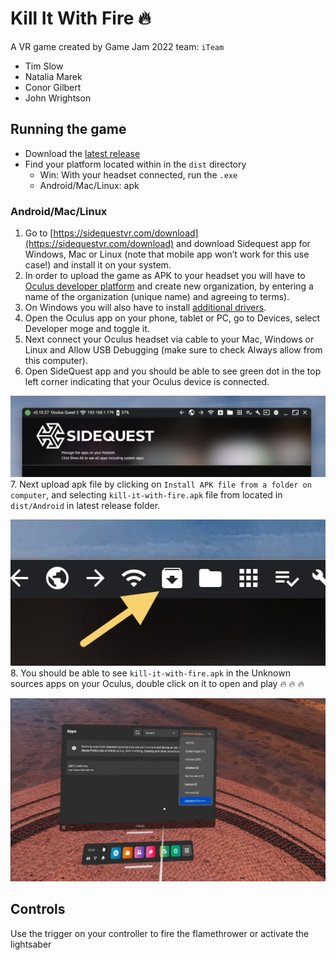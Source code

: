 # Kill It With Fire 🔥

A VR game created by Game Jam 2022 team: `iTeam`

- Tim Slow
- Natalia Marek
- Conor Gilbert
- John Wrightson

## Running the game

- Download the [latest release](https://github.com/jcwrightson/game-jam-2022/releases)
- Find your platform located within in the `dist` directory
  - Win: With your headset connected, run the `.exe`
  - Android/Mac/Linux: apk

### Android/Mac/Linux

1. Go to [https://sidequestvr.com/download](https://sidequestvr.com/download) and download Sidequest app for Windows, Mac or Linux (note that mobile app won’t work for this use case!) and install it on your system.
2. In order to upload the game as APK to your headset you will have to [Oculus developer platform](https://developer.oculus.com/manage/organizations/) and create new organization, by entering a name of the organization (unique name) and agreeing to terms).
3. On Windows you will also have to install [additional drivers](https://developer.oculus.com/downloads/package/oculus-go-adb-drivers).
4. Open the Oculus app on your phone, tablet or PC, go to Devices, select Developer moge and toggle it.
5. Next connect your Oculus headset via cable to your Mac, Windows or Linux and Allow USB Debugging (make sure to check Always allow from this computer).
6. Open SideQuest app and you should be able to see green dot in the top left corner indicating that your Oculus device is connected.

![SideQuest headset connected](Assets/sidequest1.png)
7. Next upload apk file by clicking on `Install APK file from a folder on computer`, and selecting `kill-it-with-fire.apk` file from located in `dist/Android` in latest release folder.

![SideQuest uploading APK file](Assets/sidequest2.jpeg)
8. You should be able to see `kill-it-with-fire.apk` in the Unknown sources apps on your Oculus, double click on it to open and play 🔥 🔥 🔥

![Oculus app view](Assets/app-view.jpg)

## Controls

Use the trigger on your controller to fire the flamethrower or activate the lightsaber
